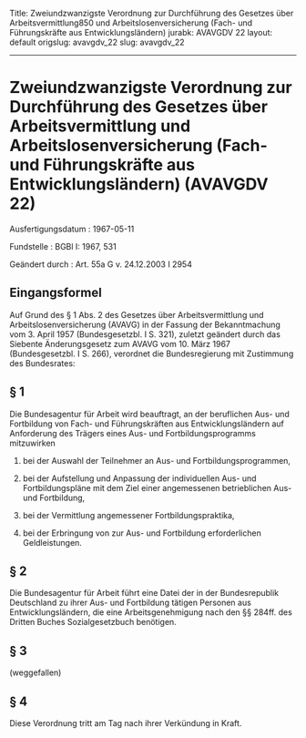 Title: Zweiundzwanzigste Verordnung zur Durchführung des Gesetzes über Arbeitsvermittlung850
  und Arbeitslosenversicherung (Fach- und Führungskräfte aus Entwicklungsländern)
jurabk: AVAVGDV 22
layout: default
origslug: avavgdv_22
slug: avavgdv_22

---

# Zweiundzwanzigste Verordnung zur Durchführung des Gesetzes über Arbeitsvermittlung und Arbeitslosenversicherung (Fach- und Führungskräfte aus Entwicklungsländern) (AVAVGDV 22)

Ausfertigungsdatum
:   1967-05-11

Fundstelle
:   BGBl I: 1967, 531

Geändert durch
:   Art. 55a G v. 24.12.2003 I 2954


## Eingangsformel

Auf Grund des § 1 Abs. 2 des Gesetzes über Arbeitsvermittlung und
Arbeitslosenversicherung (AVAVG) in der Fassung der Bekanntmachung vom
3\. April 1957 (Bundesgesetzbl. I S. 321), zuletzt geändert durch das
Siebente Änderungsgesetz zum AVAVG vom 10. März 1967 (Bundesgesetzbl.
I S. 266), verordnet die Bundesregierung mit Zustimmung des
Bundesrates:


## § 1

Die Bundesagentur für Arbeit wird beauftragt, an der beruflichen Aus-
und Fortbildung von Fach- und Führungskräften aus Entwicklungsländern
auf Anforderung des Trägers eines Aus- und Fortbildungsprogramms
mitzuwirken

1.  bei der Auswahl der Teilnehmer an Aus- und Fortbildungsprogrammen,


2.  bei der Aufstellung und Anpassung der individuellen Aus- und
    Fortbildungspläne mit dem Ziel einer angemessenen betrieblichen Aus-
    und Fortbildung,


3.  bei der Vermittlung angemessener Fortbildungspraktika,


4.  bei der Erbringung von zur Aus- und Fortbildung erforderlichen
    Geldleistungen.





## § 2

Die Bundesagentur für Arbeit führt eine Datei der in der
Bundesrepublik Deutschland zu ihrer Aus- und Fortbildung tätigen
Personen aus Entwicklungsländern, die eine Arbeitsgenehmigung nach den
§§ 284ff. des Dritten Buches Sozialgesetzbuch benötigen.


## § 3

(weggefallen)


## § 4

Diese Verordnung tritt am Tag nach ihrer Verkündung in Kraft.

